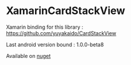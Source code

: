 # XamarinCardStackView

Xamarin binding for this library : https://github.com/yuyakaido/CardStackView

Last android version bound : 1.0.0-beta8

Available on [nuget](https://www.nuget.org/packages/XamarinCardStackView/1.0.0)
